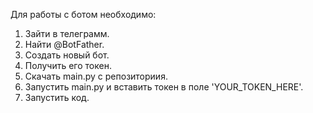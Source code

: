 Для работы с ботом необходимо:
  1. Зайти в телеграмм.
  2. Найти @BotFather.
  3. Создать новый бот.
  4. Получить его токен.
  5. Скачать main.py с репозиториия.
  6. Запустить main.py и вставить токен в поле 'YOUR_TOKEN_HERE'.
  7. Запустить код.
